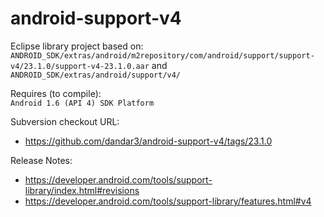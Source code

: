 android-support-v4
==================

Eclipse library project based on:<br/>
`ANDROID_SDK/extras/android/m2repository/com/android/support/support-v4/23.1.0/support-v4-23.1.0.aar`
and
`ANDROID_SDK/extras/android/support/v4/`

Requires (to compile):<br/>
`Android 1.6 (API 4) SDK Platform`

Subversion checkout URL:<br/>
* https://github.com/dandar3/android-support-v4/tags/23.1.0

Release Notes:
* https://developer.android.com/tools/support-library/index.html#revisions<br/>
* https://developer.android.com/tools/support-library/features.html#v4<br/>
